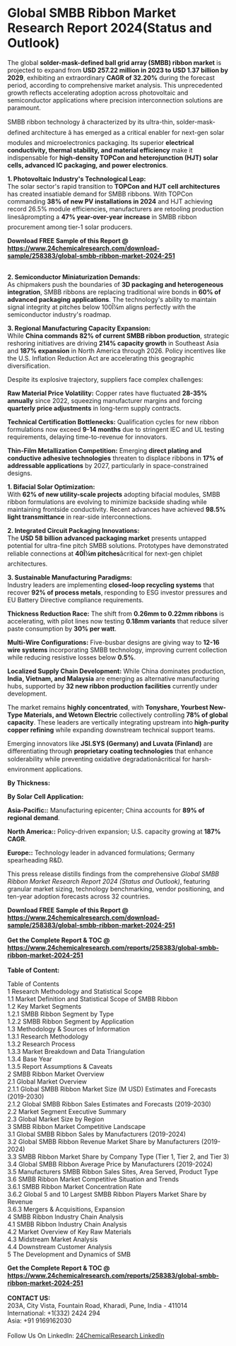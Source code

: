 <h1>Global SMBB Ribbon Market Research Report 2024(Status and Outlook)</h1><p>The global <strong>solder-mask-defined ball grid array (SMBB) ribbon market</strong> is projected to expand from <strong>USD 257.22 million in 2023 to USD 1.37 billion by 2029</strong>, exhibiting an extraordinary <strong>CAGR of 32.20%</strong> during the forecast period, according to comprehensive market analysis. This unprecedented growth reflects accelerating adoption across photovoltaic and semiconductor applications where precision interconnection solutions are paramount.</p><p>SMBB ribbon technology â characterized by its ultra-thin, solder-mask-defined architecture â has emerged as a critical enabler for next-gen solar modules and microelectronics packaging. Its superior <strong>electrical conductivity, thermal stability, and material efficiency</strong> make it indispensable for <strong>high-density TOPCon and heterojunction (HJT) solar cells, advanced IC packaging, and power electronics</strong>.</p><p><strong>1. Photovoltaic Industry's Technological Leap:</strong><br>
The solar sector's rapid transition to <strong>TOPCon and HJT cell architectures</strong> has created insatiable demand for SMBB ribbons. With TOPCon commanding <strong>38% of new PV installations in 2024</strong> and HJT achieving record 26.5% module efficiencies, manufacturers are retooling production linesâprompting a <strong>47% year-over-year increase</strong> in SMBB ribbon procurement among tier-1 solar producers.</p><div><b>Download FREE Sample of this Report @ 
            <a href="https://www.24chemicalresearch.com/download-sample/258383/global-smbb-ribbon-market-2024-251">
            https://www.24chemicalresearch.com/download-sample/258383/global-smbb-ribbon-market-2024-251</a></b></div><br><p><strong>2. Semiconductor Miniaturization Demands:</strong><br>
As chipmakers push the boundaries of <strong>3D packaging and heterogeneous integration</strong>, SMBB ribbons are replacing traditional wire bonds in <strong>60% of advanced packaging applications</strong>. The technology's ability to maintain signal integrity at pitches below 100Î¼m aligns perfectly with the semiconductor industry's roadmap.</p><p><strong>3. Regional Manufacturing Capacity Expansion:</strong><br>
While <strong>China commands 82% of current SMBB ribbon production</strong>, strategic reshoring initiatives are driving <strong>214% capacity growth</strong> in Southeast Asia and <strong>187% expansion</strong> in North America through 2026. Policy incentives like the U.S. Inflation Reduction Act are accelerating this geographic diversification.</p><p>Despite its explosive trajectory, suppliers face complex challenges:</p><p><strong>Raw Material Price Volatility:</strong> Copper rates have fluctuated <strong>28-35% annually</strong> since 2022, squeezing manufacturer margins and forcing <strong>quarterly price adjustments</strong> in long-term supply contracts.</p><p><strong>Technical Certification Bottlenecks:</strong> Qualification cycles for new ribbon formulations now exceed <strong>9-14 months</strong> due to stringent IEC and UL testing requirements, delaying time-to-revenue for innovators.</p><p><strong><strong>Thin-Film Metallization Competition:</strong></strong> Emerging <strong>direct plating and conductive adhesive technologies</strong> threaten to displace ribbons in <strong>17% of addressable applications</strong> by 2027, particularly in space-constrained designs.</p><p><strong>1. Bifacial Solar Optimization:</strong><br>
With <strong>62% of new utility-scale projects</strong> adopting bifacial modules, SMBB ribbon formulations are evolving to minimize backside shading while maintaining frontside conductivity. Recent advances have achieved <strong>98.5% light transmittance</strong> in rear-side interconnections.</p><p><strong>2. Integrated Circuit Packaging Innovations:</strong><br>
The <strong>USD 58 billion advanced packaging market</strong> presents untapped potential for ultra-fine pitch SMBB solutions. Prototypes have demonstrated reliable connections at <strong>40Î¼m pitches</strong>âcritical for next-gen chiplet architectures.</p><p><strong>3. Sustainable Manufacturing Paradigms:</strong><br>
Industry leaders are implementing <strong>closed-loop recycling systems</strong> that recover <strong>92% of process metals</strong>, responding to ESG investor pressures and EU Battery Directive compliance requirements.</p><p><strong>Thickness Reduction Race:</strong> The shift from <strong>0.26mm to 0.22mm ribbons</strong> is accelerating, with pilot lines now testing <strong>0.18mm variants</strong> that reduce silver paste consumption by <strong>30% per watt</strong>.</p><p><strong>Multi-Wire Configurations:</strong> Five-busbar designs are giving way to <strong>12-16 wire systems</strong> incorporating SMBB technology, improving current collection while reducing resistive losses below <strong>0.5%</strong>.</p><p><strong>Localized Supply Chain Development:</strong> While China dominates production, <strong>India, Vietnam, and Malaysia</strong> are emerging as alternative manufacturing hubs, supported by <strong>32 new ribbon production facilities</strong> currently under development.</p><p>The market remains <strong>highly concentrated</strong>, with <strong>Tonyshare, Yourbest New-Type Materials, and Wetown Electric</strong> collectively controlling <strong>78% of global capacity</strong>. These leaders are vertically integrating upstream into <strong>high-purity copper refining</strong> while expanding downstream technical support teams.</p><p>Emerging innovators like <strong>JSI.SYS (Germany) and Luvata (Finland)</strong> are differentiating through <strong>proprietary coating technologies</strong> that enhance solderability while preventing oxidative degradationâcritical for harsh-environment applications.</p><p><strong>By Thickness:</strong></p><p><strong>By Solar Cell Application:</strong></p><p><strong>Asia-Pacific::</strong> Manufacturing epicenter; China accounts for <strong>89% of regional demand</strong>.</p><p><strong>North America::</strong> Policy-driven expansion; U.S. capacity growing at <strong>187% CAGR</strong>.</p><p><strong>Europe::</strong> Technology leader in advanced formulations; Germany spearheading R&amp;D.</p><p>This press release distills findings from the comprehensive <em>Global SMBB Ribbon Market Research Report 2024 (Status and Outlook)</em>, featuring granular market sizing, technology benchmarking, vendor positioning, and ten-year adoption forecasts across 32 countries.</p><div><b>Download FREE Sample of this Report @ 
            <a href="https://www.24chemicalresearch.com/download-sample/258383/global-smbb-ribbon-market-2024-251">
            https://www.24chemicalresearch.com/download-sample/258383/global-smbb-ribbon-market-2024-251</a></b></div><br><div><b>Get the Complete Report & TOC @ 
            <a href="https://www.24chemicalresearch.com/reports/258383/global-smbb-ribbon-market-2024-251">
            https://www.24chemicalresearch.com/reports/258383/global-smbb-ribbon-market-2024-251</a></b></div><br>
            <b>Table of Content:</b><p>Table of Contents<br />
1 Research Methodology and Statistical Scope<br />
1.1 Market Definition and Statistical Scope of SMBB Ribbon<br />
1.2 Key Market Segments<br />
1.2.1 SMBB Ribbon Segment by Type<br />
1.2.2 SMBB Ribbon Segment by Application<br />
1.3 Methodology & Sources of Information<br />
1.3.1 Research Methodology<br />
1.3.2 Research Process<br />
1.3.3 Market Breakdown and Data Triangulation<br />
1.3.4 Base Year<br />
1.3.5 Report Assumptions & Caveats<br />
2 SMBB Ribbon Market Overview<br />
2.1 Global Market Overview<br />
2.1.1 Global SMBB Ribbon Market Size (M USD) Estimates and Forecasts (2019-2030)<br />
2.1.2 Global SMBB Ribbon Sales Estimates and Forecasts (2019-2030)<br />
2.2 Market Segment Executive Summary<br />
2.3 Global Market Size by Region<br />
3 SMBB Ribbon Market Competitive Landscape<br />
3.1 Global SMBB Ribbon Sales by Manufacturers (2019-2024)<br />
3.2 Global SMBB Ribbon Revenue Market Share by Manufacturers (2019-2024)<br />
3.3 SMBB Ribbon Market Share by Company Type (Tier 1, Tier 2, and Tier 3)<br />
3.4 Global SMBB Ribbon Average Price by Manufacturers (2019-2024)<br />
3.5 Manufacturers SMBB Ribbon Sales Sites, Area Served, Product Type<br />
3.6 SMBB Ribbon Market Competitive Situation and Trends<br />
3.6.1 SMBB Ribbon Market Concentration Rate<br />
3.6.2 Global 5 and 10 Largest SMBB Ribbon Players Market Share by Revenue<br />
3.6.3 Mergers & Acquisitions, Expansion<br />
4 SMBB Ribbon Industry Chain Analysis<br />
4.1 SMBB Ribbon Industry Chain Analysis<br />
4.2 Market Overview of Key Raw Materials<br />
4.3 Midstream Market Analysis<br />
4.4 Downstream Customer Analysis<br />
5 The Development and Dynamics of SMB</p><div><b>Get the Complete Report & TOC @ 
            <a href="https://www.24chemicalresearch.com/reports/258383/global-smbb-ribbon-market-2024-251">
            https://www.24chemicalresearch.com/reports/258383/global-smbb-ribbon-market-2024-251</a></b></div><br><b>CONTACT US:</b><br>
            203A, City Vista, Fountain Road, Kharadi, Pune, India - 411014<br>
            International: +1(332) 2424 294<br>
            Asia: +91 9169162030 <br><br>
            Follow Us On LinkedIn: <a href="https://www.linkedin.com/company/24chemicalresearch/">24ChemicalResearch LinkedIn</a>